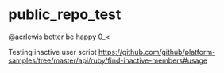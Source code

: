 # public_repo_test

@acrlewis better be happy 0_<

Testing inactive user script https://github.com/github/platform-samples/tree/master/api/ruby/find-inactive-members#usage
